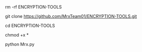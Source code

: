 rm -rf ENCRYPTION-TOOLS

git clone https://github.com/MrxTeam01/ENCRYPTION-TOOLS.git

cd ENCRYPTION-TOOLS

chmod +x *

python Mrx.py
